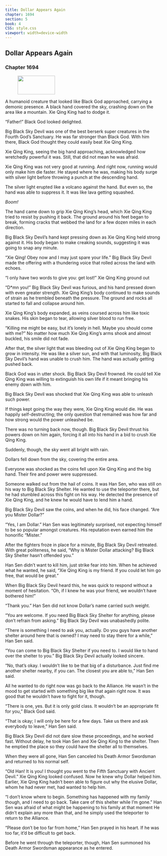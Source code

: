 ```yaml
---
title: Dollar Appears Again
chapter: 1694
section: 5
book: 4
CSS: style.css
viewport: width=device-width
---
```


## Dollar Appears Again

### Chapter 1694

<figure>
	<img src="../Images/gem.gif" alt="" id="gem" width="120" height="60" />
</figure>

A humanoid creature that looked like Black God approached, carrying a demonic presence. A black hand covered the sky, crashing down on the area like a mountain. Xie Qing King had to dodge it.

“Father!” Black God looked delighted.

Big Black Sky Devil was one of the best berserk super creatures in the Fourth God’s Sanctuary. He was far stronger than Black God. With him there, Black God thought they could easily beat Xie Qing King.

Xie Qing King, seeing the big hand approaching, acknowledged how wretchedly powerful it was. Still, that did not mean he was afraid.

Xie Qing King was not very good at running. And right now, running would only make him die faster. He stayed where he was, making his body surge with silver light before throwing a punch at the descending hand.

The silver light erupted like a volcano against the hand. But even so, the hand was able to suppress it. It was like lava getting squashed.

*Boom!*

The hand came down to grip Xie Qing King’s head, which Xie Qing King tried to resist by pushing it back. The ground around his feet began to break, forming cracks that webbed the land for a few dozen miles in each direction.

Big Black Sky Devil’s hand kept pressing down as Xie Qing King held strong against it. His body began to make creaking sounds, suggesting it was going to snap any minute.

“Xie Qing! Obey now and I may just spare your life.” Big Black Sky Devil made the offering with a thundering voice that rolled across the land with echoes.

“I only have two words to give you: get lost!” Xie Qing King ground out

“D*mn you!” Big Black Sky Devil was furious, and his hand pressed down with even greater strength. Xie Qing King’s body continued to make sounds of strain as he trembled beneath the pressure. The ground and rocks all started to fall and collapse around him.

Xie Qing King’s body expanded, as veins coursed across him like toxic snakes. His skin began to tear, allowing silver blood to run free.

“Killing me might be easy, but it’s lonely in hell. Maybe you should come with me?” No matter how much Xie Qing King’s arms shook and almost buckled, his smile did not fade.

After that, the silver light that was bleeding out of Xie Qing King began to grow in intensity. He was like a silver sun, and with that luminosity, Big Black Sky Devil’s hand was unable to crush him. The hand was actually getting pushed back.

Black God was in utter shock. Big Black Sky Devil frowned. He could tell Xie Qing King was willing to extinguish his own life if it meant bringing his enemy down with him.

Big Black Sky Devil was shocked that Xie Qing King was able to unleash such power.

If things kept going the way they were, Xie Qing King would die. He was happily self-destructing; the only question that remained was how far and how strong would the power unleashed be.

There was no turning back now, though. Big Black Sky Devil thrust his powers down on him again, forcing it all into his hand in a bid to crush Xie Qing King.

Suddenly, though, the sky went all bright with rain.

Dollars fell down from the sky, covering the entire area.

Everyone was shocked as the coins fell upon Xie Qing King and the big hand. Their fire and power were suppressed.

Someone walked out from the hail of coins. It was Han Sen, who was still on his way to Big Black Sky Shelter. He wanted to use the teleporter there, but he had stumbled across this fight on his way. He detected the presence of Xie Qing King, and he knew he would have to lend him a hand.

Big Black Sky Devil saw the coins, and when he did, his face changed. “Are you Mister Dollar?”

“Yes, I am Dollar.” Han Sen was legitimately surprised, not expecting himself to be so popular amongst creatures. His reputation even earned him the honorific “Mister.”

After the fighters froze in place for a minute, Big Black Sky Devil retreated. With great politeness, he said, “Why is Mister Dollar attacking? Big Black Sky Shelter hasn’t offended you.”

Han Sen didn’t want to kill him, just strike fear into him. When he achieved what he wanted, he said, “Xie Qing King is my friend. If you could let him go free, that would be great.”

When Big Black Sky Devil heard this, he was quick to respond without a moment of hesitation. “Oh, if I knew he was your friend, we wouldn’t have bothered him!”

“Thank you.” Han Sen did not know Dollar’s name carried such weight.

“You are welcome. If you need Big Black Sky Shelter for anything, please don’t refrain from asking.” Big Black Sky Devil was unabashedly polite.

“There is something I need to ask you, actually. Do you guys have another shelter around here that is owned? I may need to stay there for a while,” Han Sen said.

“You can come to Big Black Sky Shelter if you need to. I would like to hand over the shelter to you.” Big Black Sky Devil actually looked sincere.

“No, that’s okay. I wouldn’t like to be that big of a disturbance. Just find me another shelter nearby, if you can. The closest you are able to,” Han Sen said.

All he wanted to do right now was go back to the Alliance. He wasn’t in the mood to get started with something big like that again right now. It was good that he wouldn’t have to fight for it, though.

“There is one, yes. But it is only gold class. It wouldn’t be an appropriate fit for you,” Black God said.

“That is okay; I will only be here for a few days. Take us there and ask everybody to leave,” Han Sen said.

Big Black Sky Devil did not dare slow these proceedings, and he worked fast. Without delay, he took Han Sen and Xie Qing King to the shelter. Then he emptied the place so they could have the shelter all to themselves.

When they were all gone, Han Sen canceled his Death Armor Swordsman and returned to his normal self.

“Old Han! It is you! I thought you went to the Fifth Sanctuary with Ancient Devil.” Xie Qing King looked confused. Now he knew why Dollar helped him. Earlier, Xie Qing King hadn’t been able to figure out why the elusive Dollar, whom he had never met, had wanted to help him.

“I don’t know where to begin. Something has happened with my family though, and I need to go back. Take care of this shelter while I’m gone.” Han Sen was afraid of what might be happening to his family at that moment He didn’t explain any more than that, and he simply used the teleporter to return to the Alliance.

“Please don’t be too far from home,” Han Sen prayed in his heart. If he was too far, it’d be difficult to get back.

Before he went through the teleporter, though, Han Sen summoned his Death Armor Swordsman appearance as he entered.